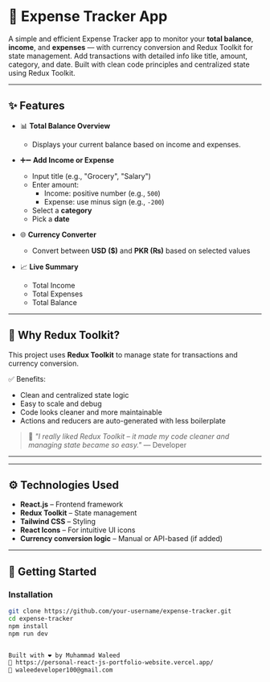 # 💸 Expense Tracker App

A simple and efficient Expense Tracker app to monitor your **total balance**, **income**, and **expenses** — with currency conversion and Redux Toolkit for state management. Add transactions with detailed info like title, amount, category, and date. Built with clean code principles and centralized state using Redux Toolkit.

---

## ✨ Features

- 📊 **Total Balance Overview**
  - Displays your current balance based on income and expenses.

- ➕➖ **Add Income or Expense**
  - Input title (e.g., "Grocery", "Salary")
  - Enter amount:
    - Income: positive number (e.g., `500`)
    - Expense: use minus sign (e.g., `-200`)
  - Select a **category**
  - Pick a **date**

- 🌐 **Currency Converter**
  - Convert between **USD ($)** and **PKR (₨)** based on selected values

- 📈 **Live Summary**
  - Total Income
  - Total Expenses
  - Total Balance

---

## 🧠 Why Redux Toolkit?

This project uses **Redux Toolkit** to manage state for transactions and currency conversion.  

✅ Benefits:
- Clean and centralized state logic  
- Easy to scale and debug  
- Code looks cleaner and more maintainable  
- Actions and reducers are auto-generated with less boilerplate

> 💬 _"I really liked Redux Toolkit – it made my code cleaner and managing state became so easy."_ — Developer

---


---

## ⚙️ Technologies Used

- **React.js** – Frontend framework  
- **Redux Toolkit** – State management  
- **Tailwind CSS** – Styling  
- **React Icons** – For intuitive UI icons  
- **Currency conversion logic** – Manual or API-based (if added)

---

## 🚀 Getting Started

### Installation

```bash
git clone https://github.com/your-username/expense-tracker.git
cd expense-tracker
npm install
npm run dev


Built with ❤️ by Muhammad Waleed
🔗 https://personal-react-js-portfolio-website.vercel.app/
📧 waleedeveloper100@gmail.com